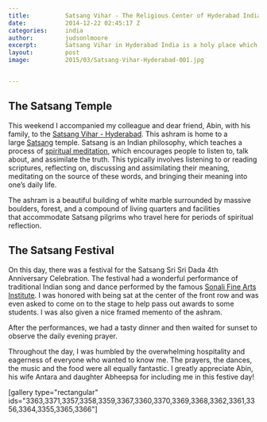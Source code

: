```yaml
---
title:			Satsang Vihar - The Religious Center of Hyderabad India
date:			2014-12-22 02:45:17 Z
categories:		india
author:			judsonlmoore
excerpt:		Satsang Vihar in Hyderabad India is a holy place which welcomed me to their anniversary festival and honored me in the most surprising of ways.
layout:			post
image:			2015/03/Satsang-Vihar-Hyderabad-001.jpg


---
```


## The Satsang Temple

This weekend I accompanied my colleague and dear friend, Abin, with his family, to the [Satsang Vihar - Hyderabad](http://satsanghyderabad.org/). This ashram is home to a large [Satsang](http://www.satsang.org.in/) temple. Satsang is an Indian philosophy, which teaches a process of [spiritual meditation](https://medium.com/@AbinChowdhury/the-powerful-radha-soami-and-shabd-yoga-1a5e9078bf0e), which encourages people to listen to, talk about, and assimilate the truth. This typically involves listening to or reading scriptures, reflecting on, discussing and assimilating their meaning, meditating on the source of these words, and bringing their meaning into one’s daily life.

The ashram is a beautiful building of white marble surrounded by massive boulders, forest, and a compound of living quarters and facilities that accommodate Satsang pilgrims who travel here for periods of spiritual reflection.

## The Satsang Festival

On this day, there was a festival for the Satsang Sri Sri Dada 4th Anniversary Celebration. The festival had a wonderful performance of traditional Indian song and dance performed by the famous [Sonali Fine Arts Institute](https://www.facebook.com/Sonaliacademyoffinearts/). I was honored with being sat at the center of the front row and was even asked to come on to the stage to help pass out awards to some students. I was also given a nice framed memento of the ashram.

After the performances, we had a tasty dinner and then waited for sunset to observe the daily evening prayer.

Throughout the day, I was humbled by the overwhelming hospitality and eagerness of everyone who wanted to know me. The prayers, the dances, the music and the food were all equally fantastic. I greatly appreciate Abin, his wife Antara and daughter Abheepsa for including me in this festive day!

[gallery type="rectangular" ids="3363,3371,3357,3358,3359,3367,3360,3370,3369,3368,3362,3361,3356,3364,3355,3365,3366"]
